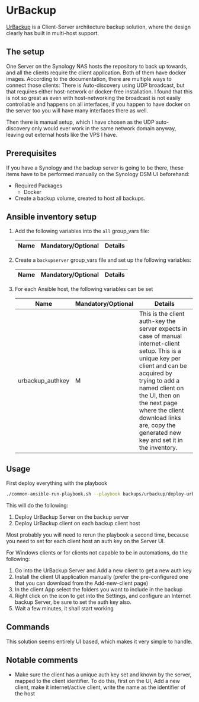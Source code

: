# UrBackup

[UrBackup](https://www.urbackup.org/) is a Client-Server architecture backup solution, where the design clearly has built in multi-host support.

## The setup

One Server on the Synology NAS hosts the repository to back up towards, and all the clients require the client application. Both of them have docker images. According to the documentation, there are multiple ways to connect those clients: There is Auto-discovery using UDP broadcast, but that requires either host-network or docker-free installation. I found that this is not so great as even with host-networking the broadcast is not easily controllable and happens on all interfaces, if you happen to have docker on the server too you will have many interfaces there as well.

Then there is manual setup, which I have chosen as the UDP auto-discovery only would ever work in the same network domain anyway, leaving out external hosts like the VPS I have.

## Prerequisites

If you have a Synology and the backup server is going to be there, these items have to be performed manually on the Synology DSM UI beforehand:

- Required Packages
  - Docker
- Create a backup volume, created to host all backups.

## Ansible inventory setup

1. Add the following variables into the `all` group_vars file:

    | Name | Mandatory/Optional | Details |
    |------|--------------------|---------|

2. Create a `backupserver` group_vars file and set up the following variables:

    | Name | Mandatory/Optional | Details |
    |------|--------------------|---------|

3. For each Ansible host, the following variables can be set

    | Name | Mandatory/Optional | Details |
    |------|--------------------|---------|
    |urbackup_authkey|M|This is the client auth-key the server expects in case of manual internet-client setup. This is a unique key per client and can be acquired by trying to add a named client on the UI, then on the next page where the client download links are, copy the generated new key and set it in the inventory.|

## Usage

First deploy everything with the playbook

```bash
./common-ansible-run-playbook.sh --playbook backups/urbackup/deploy-urbackup.yaml --no-check
```

This will do the following:

1. Deploy UrBackup Server on the backup server
2. Deploy UrBackup client on each backup client host

Most probably you will need to rerun the playbook a second time, because you need to set for each client host an auth key on the Server UI.

For Windows clients or for clients not capable to be in automations, do the following:

1. Go into the UrBackup Server and Add a new client to get a new auth key
2. Install the client UI application manually (prefer the pre-configured one that you can download from the Add-new-client page)
3. In the client App select the folders you want to include in the backup
4. Right click on the icon to get into the Settings, and configure an Internet backup Server, be sure to set the auth key also.
5. Wait a few minutes, it shall start working

## Commands

This solution seems entirely UI based, which makes it very simple to handle.

## Notable comments

- Make sure the client has a unique auth key set and known by the server, mapped to the client identifier. To do this, first on the UI, Add a new client, make it internet/active client, write the name as the identifier of the host
